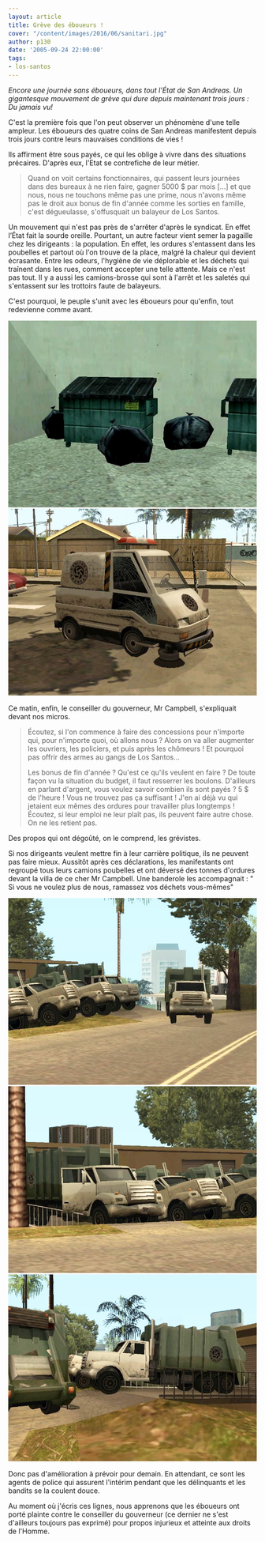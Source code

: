 ```yaml
---
layout: article
title: Grève des éboueurs !
cover: "/content/images/2016/06/sanitari.jpg"
author: p130
date: '2005-09-24 22:00:00'
tags:
- los-santos
---
```


_Encore une journée sans éboueurs, dans tout l’État de San Andreas. Un gigantesque mouvement de grève qui dure depuis maintenant trois jours : Du jamais vu!_

C'est la première fois que l'on peut observer un phénomène d'une telle ampleur. Les éboueurs des quatre coins de San Andreas manifestent depuis trois jours contre leurs mauvaises conditions de vies !

Ils affirment être sous payés, ce qui les oblige à vivre dans des situations précaires. D'après eux, l'Etat se contrefiche de leur métier.

> Quand on voit certains fonctionnaires, qui passent leurs journées dans des bureaux à ne rien faire, gagner 5000 $ par mois [...] et que nous, nous ne touchons même pas une prime, nous n'avons même pas le droit aux bonus de fin d'année comme les sorties en famille, c'est dégueulasse, s'offusquait un balayeur de Los Santos.

Un mouvement qui n'est pas près de s'arrêter d'après le syndicat. En effet l’État fait la sourde oreille. Pourtant, un autre facteur vient semer la pagaille chez les dirigeants : la population. En effet, les ordures s'entassent dans les poubelles et partout où l'on trouve de la place, malgré la chaleur qui devient écrasante. Entre les odeurs, l'hygiène de vie déplorable et les déchets qui traînent dans les rues, comment accepter une telle attente. Mais ce n'est pas tout. Il y a aussi les camions-brosse qui sont à l'arrêt et les saletés qui s'entassent sur les trottoirs faute de balayeurs.

C'est pourquoi, le peuple s'unit avec les éboueurs pour qu'enfin, tout redevienne comme avant.

![](/content/images/2005/01/poubelle.jpg)
![](/content/images/2005/01/camion%20brosse.jpg)

Ce matin, enfin, le conseiller du gouverneur, Mr Campbell, s'expliquait devant nos micros.

> Écoutez, si l'on commence à faire des concessions pour n'importe qui, pour n'importe quoi, où allons nous ? Alors on va aller augmenter les ouvriers, les policiers, et puis après les chômeurs ! Et pourquoi pas offrir des armes au gangs de Los Santos...
> 
> Les bonus de fin d'année ? Qu'est ce qu'ils veulent en faire ? De toute façon vu la situation du budget, il faut resserrer les boulons. D'ailleurs en parlant d'argent, vous voulez savoir combien ils sont payés ? 5 $ de l'heure ! Vous ne trouvez pas ça suffisant ! J'en ai déjà vu qui jetaient eux mêmes des ordures pour travailler plus longtemps ! Écoutez, si leur emploi ne leur plaît pas, ils peuvent faire autre chose. On ne les retient pas.

Des propos qui ont dégoûté, on le comprend, les grévistes.

Si nos dirigeants veulent mettre fin à leur carrière politique, ils ne peuvent pas faire mieux. Aussitôt après ces déclarations, les manifestants ont regroupé tous leurs camions poubelles et ont déversé des tonnes d'ordures devant la villa de ce cher Mr Campbell. Une banderole les accompagnait : " Si vous ne voulez plus de nous, ramassez vos déchets vous-mêmes"

![](/content/images/2005/01/villa%20campbell.jpg)
![](/content/images/2005/01/villa%20campbell2.jpg)
![](/content/images/2005/01/villa%20campbell3.jpg)

Donc pas d'amélioration à prévoir pour demain. En attendant, ce sont les agents de police qui assurent l'intérim pendant que les délinquants et les bandits se la coulent douce.

Au moment où j'écris ces lignes, nous apprenons que les éboueurs ont porté plainte contre le conseiller du gouverneur (ce dernier ne s'est d'ailleurs toujours pas exprimé) pour propos injurieux et atteinte aux droits de l'Homme.